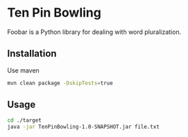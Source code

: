 # Ten Pin Bowling

Foobar is a Python library for dealing with word pluralization.

## Installation

Use maven

```bash
mvn clean package -DskipTests=true
```

## Usage

```bash
cd ./target
java -jar TenPinBowling-1.0-SNAPSHOT.jar file.txt